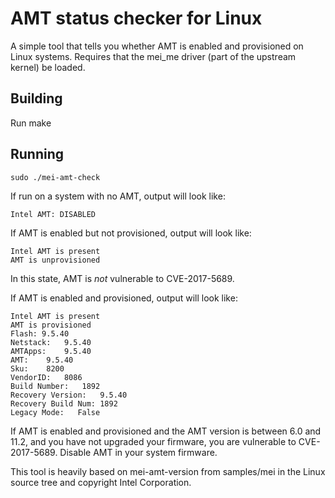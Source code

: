 AMT status checker for Linux
============================

A simple tool that tells you whether AMT is enabled and provisioned on Linux systems. Requires that the mei_me driver (part of the upstream kernel) be loaded.

Building
--------

Run make

Running
-------

```
sudo ./mei-amt-check
```

If run on a system with no AMT, output will look like:

```
Intel AMT: DISABLED
```

If AMT is enabled but not provisioned, output will look like:

```
Intel AMT is present
AMT is unprovisioned
```

In this state, AMT is *not* vulnerable to CVE-2017-5689.

If AMT is enabled and provisioned, output will look like:

```
Intel AMT is present
AMT is provisioned
Flash: 9.5.40
Netstack:	9.5.40
AMTApps:	9.5.40
AMT:	9.5.40
Sku:	8200
VendorID:	8086
Build Number:	1892
Recovery Version:	9.5.40
Recovery Build Num:	1892
Legacy Mode:   False
```

If AMT is enabled and provisioned and the AMT version is between 6.0 and 11.2, and you have not upgraded your firmware, you are vulnerable to CVE-2017-5689. Disable AMT in your system firmware.

This tool is heavily based on mei-amt-version from samples/mei in the Linux source tree and copyright Intel Corporation.